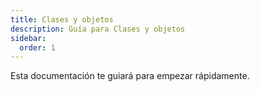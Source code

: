 ```yaml
---
title: Clases y objetos
description: Guía para Clases y objetos
sidebar:
  order: 1
---
```

Esta documentación te guiará para empezar rápidamente.
